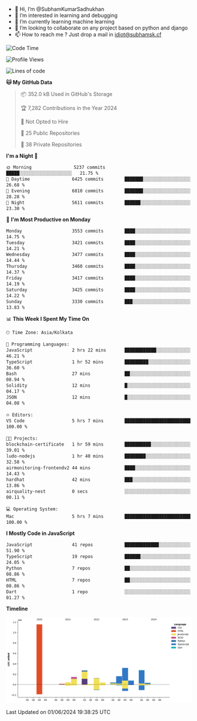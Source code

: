 - 👋 Hi, I’m @SubhamKumarSadhukhan
- 👀 I’m interested in learning and debugging
- 🌱 I’m currently learning machine learning
- 💞️ I’m looking to collaborate on any project based on python and django
- 📫 How to reach me ?
      Just drop a mail in idiot@subhamsk.cf

<!---
SubhamKumarSadhukhan/SubhamKumarSadhukhan is a ✨ special ✨ repository because its `README.md` (this file) appears on your GitHub profile.
You can click the Preview link to take a look at your changes.
--->


<!--START_SECTION:waka-->
![Code Time](http://img.shields.io/badge/Code%20Time-2%2C213%20hrs%2059%20mins-blue)

![Profile Views](http://img.shields.io/badge/Profile%20Views-0-blue)

![Lines of code](https://img.shields.io/badge/From%20Hello%20World%20I%27ve%20Written-2.7%20million%20lines%20of%20code-blue)

**🐱 My GitHub Data** 

> 📦 352.0 kB Used in GitHub's Storage 
 > 
> 🏆 7,282 Contributions in the Year 2024
 > 
> 🚫 Not Opted to Hire
 > 
> 📜 25 Public Repositories 
 > 
> 🔑 38 Private Repositories 
 > 
**I'm a Night 🦉** 

```text
🌞 Morning                5237 commits        █████░░░░░░░░░░░░░░░░░░░░   21.75 % 
🌆 Daytime                6425 commits        ███████░░░░░░░░░░░░░░░░░░   26.68 % 
🌃 Evening                6810 commits        ███████░░░░░░░░░░░░░░░░░░   28.28 % 
🌙 Night                  5611 commits        ██████░░░░░░░░░░░░░░░░░░░   23.30 % 
```
📅 **I'm Most Productive on Monday** 

```text
Monday                   3553 commits        ████░░░░░░░░░░░░░░░░░░░░░   14.75 % 
Tuesday                  3421 commits        ████░░░░░░░░░░░░░░░░░░░░░   14.21 % 
Wednesday                3477 commits        ████░░░░░░░░░░░░░░░░░░░░░   14.44 % 
Thursday                 3460 commits        ████░░░░░░░░░░░░░░░░░░░░░   14.37 % 
Friday                   3417 commits        ████░░░░░░░░░░░░░░░░░░░░░   14.19 % 
Saturday                 3425 commits        ████░░░░░░░░░░░░░░░░░░░░░   14.22 % 
Sunday                   3330 commits        ███░░░░░░░░░░░░░░░░░░░░░░   13.83 % 
```


📊 **This Week I Spent My Time On** 

```text
🕑︎ Time Zone: Asia/Kolkata

💬 Programming Languages: 
JavaScript               2 hrs 22 mins       ████████████░░░░░░░░░░░░░   46.21 % 
TypeScript               1 hr 52 mins        █████████░░░░░░░░░░░░░░░░   36.60 % 
Bash                     27 mins             ██░░░░░░░░░░░░░░░░░░░░░░░   08.94 % 
Solidity                 12 mins             █░░░░░░░░░░░░░░░░░░░░░░░░   04.17 % 
JSON                     12 mins             █░░░░░░░░░░░░░░░░░░░░░░░░   04.08 % 

🔥 Editors: 
VS Code                  5 hrs 7 mins        █████████████████████████   100.00 % 

🐱‍💻 Projects: 
blockchain-certificate   1 hr 59 mins        ██████████░░░░░░░░░░░░░░░   39.01 % 
ludo-nodejs              1 hr 40 mins        ████████░░░░░░░░░░░░░░░░░   32.58 % 
airmonitoring-frontendv2 44 mins             ████░░░░░░░░░░░░░░░░░░░░░   14.43 % 
hardhat                  42 mins             ███░░░░░░░░░░░░░░░░░░░░░░   13.86 % 
airquality-nest          0 secs              ░░░░░░░░░░░░░░░░░░░░░░░░░   00.11 % 

💻 Operating System: 
Mac                      5 hrs 7 mins        █████████████████████████   100.00 % 
```

**I Mostly Code in JavaScript** 

```text
JavaScript               41 repos            █████████████░░░░░░░░░░░░   51.90 % 
TypeScript               19 repos            ██████░░░░░░░░░░░░░░░░░░░   24.05 % 
Python                   7 repos             ██░░░░░░░░░░░░░░░░░░░░░░░   08.86 % 
HTML                     7 repos             ██░░░░░░░░░░░░░░░░░░░░░░░   08.86 % 
Dart                     1 repo              ░░░░░░░░░░░░░░░░░░░░░░░░░   01.27 % 
```



**Timeline**

![Lines of Code chart](https://raw.githubusercontent.com/SubhamKumarSadhukhan/SubhamKumarSadhukhan/main/assets/bar_graph.png)


 Last Updated on 01/06/2024 19:38:25 UTC
<!--END_SECTION:waka-->
